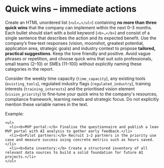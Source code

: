 # Quick wins – immediate actions

Create an HTML unordered list (`<ul>…</ul>`) containing **no more than three quick wins** that the company can implement within the next 0–3 months. Each bullet should start with a bold keyword (`<b>…</b>`) and consist of a single sentence that describes the action and its expected benefit. Use the company’s free‑text responses (vision, moonshot, greatest potential, application area, strategic goals) and industry context to propose **tailored, practical suggestions**. Keep the tone friendly and positive. Avoid vague phrases or repetition, and choose quick wins that suit solo professionals, small teams (2–10) or SMEs (11–100) without explicitly naming these categories in the report.

Consider the weekly time capacity (`time_capacity`), any existing tools (`existing_tools`), regulated industry flags (`regulated_industry`), training interests (`training_interests`) and the prioritised vision element (`vision_priority`) to fine‑tune your quick wins to the company's resources, compliance framework, learning needs and strategic focus. Do not explicitly mention these variable names in the text.

Example:

```
<ul>
  <li><b>MVP portal:</b> Finalise the questionnaire and publish a lean MVP portal with AI analysis to gather early feedback.</li>
  <li><b>Pilot partners:</b> Recruit 1–2 partners in the priority use case and measure success using concrete metrics such as hours saved.</li>
  <li><b>Data inventory:</b> Create a structured inventory of all relevant data sources to build a solid foundation for future AI projects.</li>
</ul>
```